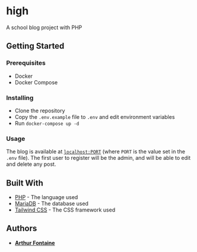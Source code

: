 # high
A school blog project with PHP

## Getting Started

### Prerequisites

* Docker
* Docker Compose

### Installing

* Clone the repository
* Copy the `.env.example` file to `.env` and edit environment variables
* Run `docker-compose up -d`

### Usage

The blog is available at [`localhost:PORT`](http://localhost:1234) (where `PORT` is the value set in the `.env` file). The first user to register will be the admin, and will be able to edit and delete any post.

## Built With

* [PHP](http://php.net/) - The language used
* [MariaDB](https://mariadb.org/) - The database used
* [Tailwind CSS](https://tailwindcss.com/) - The CSS framework used

## Authors

* **[Arthur Fontaine](https://github.com/arthur-fontaine)**

